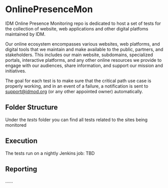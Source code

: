 # OnlinePresenceMon
IDM Online Presence Monitoring repo is dedicated to host a set of tests for the collection of website, web applications and other digital platfoms maintained by IDM.

Our online ecosystem encompasses various websites, web platforms, and digital tools that we maintain and make available to the public, partners, and stakeholders. This includes our main website, subdomains, specialized portals, interactive platforms, and any other online resources we provide to engage with our audiences, share information, and support our mission and initiatives.

The goal for each test is to make sure that the critical path use case is properly working, and in an event of a failure, a notification is sent to  support@idmod.org (or any other appointed owner) automatically.

## Folder Structure
Under the *tests* folder you can find all tests related to the sites being monitored

## Execution
The tests run on a nightly Jenkins job: TBD

## Reporting
 ...... 
